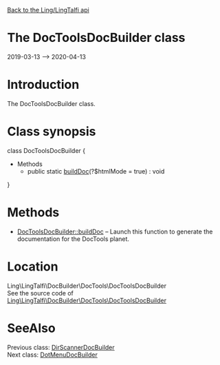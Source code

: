 [Back to the Ling/LingTalfi api](https://github.com/lingtalfi/LingTalfi/blob/master/doc/api/Ling/LingTalfi.md)



The DocToolsDocBuilder class
================
2019-03-13 --> 2020-04-13






Introduction
============

The DocToolsDocBuilder class.



Class synopsis
==============


class <span class="pl-k">DocToolsDocBuilder</span>  {

- Methods
    - public static [buildDoc](https://github.com/lingtalfi/LingTalfi/blob/master/doc/api/Ling/LingTalfi/DocBuilder/DocTools/DocToolsDocBuilder/buildDoc.md)(?$htmlMode = true) : void

}






Methods
==============

- [DocToolsDocBuilder::buildDoc](https://github.com/lingtalfi/LingTalfi/blob/master/doc/api/Ling/LingTalfi/DocBuilder/DocTools/DocToolsDocBuilder/buildDoc.md) &ndash; Launch this function to generate the documentation for the DocTools planet.





Location
=============
Ling\LingTalfi\DocBuilder\DocTools\DocToolsDocBuilder<br>
See the source code of [Ling\LingTalfi\DocBuilder\DocTools\DocToolsDocBuilder](https://github.com/lingtalfi/LingTalfi/blob/master/DocBuilder/DocTools/DocToolsDocBuilder.php)



SeeAlso
==============
Previous class: [DirScannerDocBuilder](https://github.com/lingtalfi/LingTalfi/blob/master/doc/api/Ling/LingTalfi/DocBuilder/DirScanner/DirScannerDocBuilder.md)<br>Next class: [DotMenuDocBuilder](https://github.com/lingtalfi/LingTalfi/blob/master/doc/api/Ling/LingTalfi/DocBuilder/DotMenu/DotMenuDocBuilder.md)<br>
